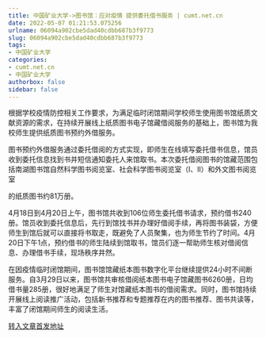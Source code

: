 ```yaml
---
title: 中国矿业大学->图书馆：应对疫情 提供委托借书服务 | cumt.net.cn
date: 2022-05-07 01:21:53.075256
urlname: 06094a902cbe5dad40cdbb687b3f9773
slug: 06094a902cbe5dad40cdbb687b3f9773
tags: 
- 中国矿业大学
categories:
- cumt.net.cn
- 中国矿业大学
authorbox: false
sidebar: false
---
```

根据学校疫情防控相关工作要求，为满足临时闭馆期间学校师生使用图书馆纸质文献资源的需求，在持续开展线上纸质图书电子馆藏借阅服务的基础上，图书馆为我校师生提供纸质图书预约外借服务。

图书预约外借服务通过委托借阅的方式实现，即师生在线填写委托借书信息，馆员收到委托信息找到书并短信通知委托人来馆取书。本次委托借阅图书的馆藏范围包括南湖图书馆自然科学图书阅览室、社会科学图书阅览室（Ⅰ、Ⅱ）和外文图书阅览室
<!--more-->
的纸质图书约81万册。

4月18日到4月20日上午，图书馆共收到106位师生委托借书请求，预约借书240册。馆员收到委托信息后，先行到馆找书并办理好借阅手续，再将图书装袋，方便师生到馆后就可以直接将书取走，既避免了人员聚集，也为师生节约了时间。4月20日下午1点，预约借书的师生陆续到馆取书，馆员们逐一帮助师生核对借阅信息、办理借书手续，现场秩序井然。

在因疫情临时闭馆期间，图书馆馆藏纸本图书数字化平台继续提供24小时不间断服务。自3月29日以来，图书馆共审核借阅纸本图书电子馆藏图书6260册，日均借书量285册，很好地满足了师生对馆藏纸本图书的借阅需求。同时，图书馆持续开展线上阅读推广活动，包括新书推荐和专题推荐在内的图书推荐、图书共读等，丰富了闭馆期间师生的阅读生活。



[转入文章首发地址](http://xwzx.cumt.edu.cn/81/36/c523a622902/page.htm)